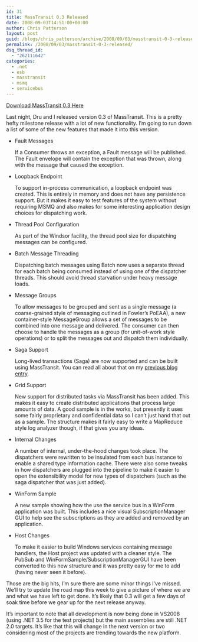 ```yaml
---
id: 31
title: MassTransit 0.3 Released
date: 2008-09-03T14:51:00+00:00
author: Chris Patterson
layout: post
guid: /blogs/chris_patterson/archive/2008/09/03/masstransit-0-3-released.aspx
permalink: /2008/09/03/masstransit-0-3-released/
dsq_thread_id:
  - "262111642"
categories:
  - .net
  - esb
  - masstransit
  - msmq
  - servicebus
---
```

<a href="http://code.google.com/p/masstransit/downloads/list" target="_blank">Download MassTransit 0.3 Here</a> 

Last night, Dru and I released version 0.3 of MassTransit. This is a pretty hefty milestone release with a lot of new functionality. I&#8217;m going to run down a list of some of the new features that made it into this version. 

  * Fault Messages
  
    If a Consumer throws an exception, a Fault<T> message will be published. The Fault envelope will contain the exception that was thrown, along with the message that caused the exception. 
  * Loopback Endpoint
  
    To support in-process communication, a loopback endpoint was created. This is entirely in memory and does not have any persistence support. But it makes it easy to test features of the system without requiring MSMQ and also makes for some interesting application design choices for dispatching work.
  * Thread Pool Configuration
  
    As part of the Windsor facility, the thread pool size for dispatching messages can be configured.
  * Batch Message Threading
  
    Dispatching batch messages using Batch<T> now uses a separate thread for each batch being consumed instead of using one of the dispatcher threads. This should avoid thread starvation under heavy message loads.
  * Message Groups
  
    To allow messages to be grouped and sent as a single message (a coarse-grained style of messaging outlined in Fowler&#8217;s PoEAA), a new container-style MessageGroup allows a set of messages to be combined into one message and delivered. The consumer can then choose to handle the messages as a group (for unit-of-work style operations) or to split the messages out and dispatch them individually.
  * Saga Support
  
    Long-lived transactions (Saga) are now supported and can be built using MassTransit. You can read all about that on my [previous blog entry](http://blog.phatboyg.com/2008/08/28/managing-long-lived-transactions-with-masstransitsaga/). 
  * Grid Support
  
    New support for distributed tasks via MassTransit has been added. This makes it easy to create distributed applications that process large amounts of data. A good sample is in the works, but presently it uses some fairly proprietary and confidential data so I can&#8217;t just hand that out as a sample. The structure makes it fairly easy to write a MapReduce style log analyzer though, if that gives you any ideas.
  * Internal Changes
  
    A number of internal, under-the-hood changes took place. The dispatchers were rewritten to be insulated from each bus instance to enable a shared type information cache. There were also some tweaks in how dispatchers are plugged into the pipeline to make it easier to open the extensibility model for new types of dispatchers (such as the saga dispatcher that was just added).
  * WinForm Sample
  
    A new sample showing how the use the service bus in a WinForm application was built. This includes a nice visual SubscriptionManager GUI to help see the subscriptions as they are added and removed by an application.
  * Host Changes
  
    To make it easier to build Windows services containing message handlers, the Host project was updated with a cleaner style. The PubSub and WinFormSample/SubscriptionManagerGUI have been converted to this new structure and it was pretty easy for me to add (having never seen it before).

Those are the big hits, I&#8217;m sure there are some minor things I&#8217;ve missed. We&#8217;ll try to update the road map this week to give a picture of where we are and what we have left to get done. It&#8217;s likely that 0.3 will get a few days of soak time before we gear up for the next release anyway. 

It&#8217;s important to note that all development is now being done in VS2008 (using .NET 3.5 for the test projects) but the main assemblies are still .NET 2.0 targets. It&#8217;s like that this will change in the next version or two considering most of the projects are trending towards the new platform.